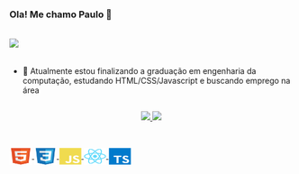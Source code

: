 ### Ola! Me chamo Paulo 👋

<div style="display: inline_block"><br>
  <a href="https://www.linkedin.com/in/paulo-roberto-a5a373157/" target="_blank"><img src="https://img.shields.io/badge/-LinkedIn-%230077B5?style=for-the-  badge&logo=linkedin&logoColor=white" target="_blank"></a> 
</div>

##

- 🌱 Atualmente estou finalizando a graduação em engenharia da computação, estudando HTML/CSS/Javascript e buscando emprego na área

##

<div align="center">
  <a href="https://github.com/https://github.com/PRXDO">
  <img height="180em" src="https://github-readme-stats.vercel.app/api?username=PRXDO&show_icons=true&theme=dracula&include_all_commits=true&count_private=true"/>
  <img height="180em" src="https://github-readme-stats.vercel.app/api/top-langs/?username=PRXDO&layout=compact&langs_count=7&theme=dracula"/>
</div>

##

<div style="display: inline_block"><br>
  <img align="center" alt="Paulo-HTML" height="30" width="40" src="https://raw.githubusercontent.com/devicons/devicon/master/icons/html5/html5-original.svg">
  <img align="center" alt="Rafa-CSS" height="30" width="40" src="https://raw.githubusercontent.com/devicons/devicon/master/icons/css3/css3-original.svg">
  <img align="center" alt="Rafa-Js" height="30" width="40" src="https://raw.githubusercontent.com/devicons/devicon/master/icons/javascript/javascript-plain.svg">
  <img align="center" alt="Rafa-React" height="30" width="40" src="https://raw.githubusercontent.com/devicons/devicon/master/icons/react/react-original.svg">
 <img align="center" alt="Rafa-Ts" height="30" width="40" src="https://raw.githubusercontent.com/devicons/devicon/master/icons/typescript/typescript-plain.svg">

</div>




  
